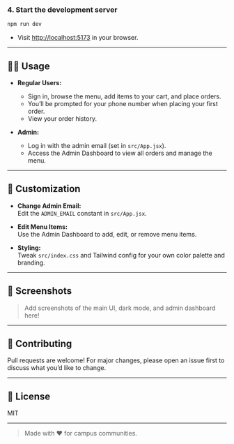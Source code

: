 
### 4. Start the development server

```bash
npm run dev
```

- Visit [http://localhost:5173](http://localhost:5173) in your browser.

---

## 🧑‍💻 Usage

- **Regular Users:**  
  - Sign in, browse the menu, add items to your cart, and place orders.
  - You’ll be prompted for your phone number when placing your first order.
  - View your order history.

- **Admin:**  
  - Log in with the admin email (set in `src/App.jsx`).
  - Access the Admin Dashboard to view all orders and manage the menu.

---

## 🎨 Customization

- **Change Admin Email:**  
  Edit the `ADMIN_EMAIL` constant in `src/App.jsx`.

- **Edit Menu Items:**  
  Use the Admin Dashboard to add, edit, or remove menu items.

- **Styling:**  
  Tweak `src/index.css` and Tailwind config for your own color palette and branding.

---

## 📸 Screenshots

> Add screenshots of the main UI, dark mode, and admin dashboard here!
> 

---

## 🤝 Contributing

Pull requests are welcome! For major changes, please open an issue first to discuss what you’d like to change.

---

## 📄 License

MIT

---

> Made with ❤️ for campus communities.
